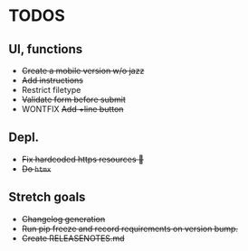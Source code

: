 # TODOS

## UI, functions
- ~~Create a mobile version w/o jazz~~
- ~~Add instructions~~
- Restrict filetype
- ~~Validate form before submit~~
- WONTFIX ~~Add +line button~~ 

## Depl.
- ~~Fix hardcoded https resources :facepalm:~~
- ~~Do `htmx`~~ 

## Stretch goals
- ~~Changelog generation~~
- ~~Run pip freeze and record requirements on version bump.~~
- ~~Create RELEASENOTES.md~~